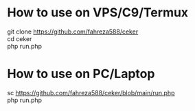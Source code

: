 # How to use on VPS/C9/Termux

git clone https://github.com/fahreza588/ceker <br />
cd ceker<br />
php run.php


# How to use on PC/Laptop
sc https://github.com/fahreza588/ceker/blob/main/run.php <br />
php run.php <br />
<br />
<br />
